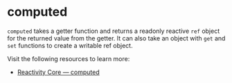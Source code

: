 # computed

`computed` takes a getter function and returns a readonly reactive `ref` object for the returned value from the getter. It can also take an object with `get` and `set` functions to create a writable ref object.

Visit the following resources to learn more:

- [Reactivity Core — computed](https://vuejs.org/api/reactivity-core.html#computed)

